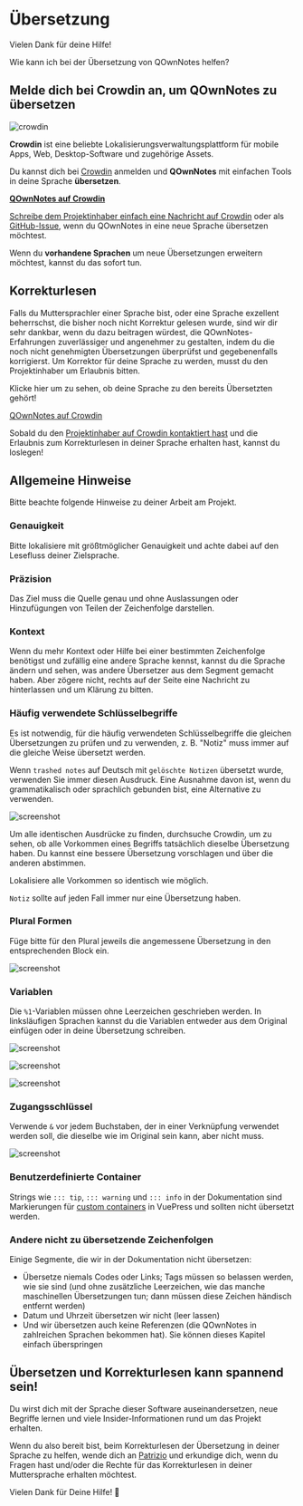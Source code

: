 # Übersetzung

Vielen Dank für deine Hilfe!

Wie kann ich bei der Übersetzung von QOwnNotes helfen?

## Melde dich bei Crowdin an, um QOwnNotes zu übersetzen

![crowdin](/img/crowdin.png)

**Crowdin** ist eine beliebte Lokalisierungsverwaltungsplattform für mobile Apps, Web, Desktop-Software und zugehörige Assets.

Du kannst dich bei [Crowdin](https://crowdin.com/project/qownnotes/invite) anmelden und **QOwnNotes** mit einfachen Tools in deine Sprache **übersetzen**.

**[QOwnNotes auf Crowdin](https://crowdin.com/project/qownnotes/invite)**

[Schreibe dem Projektinhaber einfach eine Nachricht auf Crowdin](https://crowdin.com/profile/pbek) oder als [GitHub-Issue](https://github.com/pbek/QOwnNotes/issues), wenn du QOwnNotes in eine neue Sprache übersetzen möchtest.

Wenn du **vorhandene Sprachen** um neue Übersetzungen erweitern möchtest, kannst du das sofort tun.

## Korrekturlesen

Falls du Muttersprachler einer Sprache bist, oder eine Sprache exzellent beherrschst, die bisher noch nicht Korrektur gelesen wurde, sind wir dir sehr dankbar, wenn du dazu beitragen würdest, die QOwnNotes-Erfahrungen zuverlässiger und angenehmer zu gestalten, indem du die noch nicht genehmigten Übersetzungen überprüfst und gegebenenfalls korrigierst. Um Korrektor für deine Sprache zu werden, musst du den Projektinhaber um Erlaubnis bitten.

Klicke hier um zu sehen, ob deine Sprache zu den bereits Übersetzten gehört!

[QOwnNotes auf Crowdin](https://translate.qownnotes.org/)

Sobald du den [Projektinhaber auf Crowdin kontaktiert hast](https://crowdin.com/profile/pbek) und die Erlaubnis zum Korrekturlesen in deiner Sprache erhalten hast, kannst du loslegen!

## Allgemeine Hinweise

Bitte beachte folgende Hinweise zu deiner Arbeit am Projekt.

### Genauigkeit

Bitte lokalisiere mit größtmöglicher Genauigkeit und achte dabei auf den Lesefluss deiner Zielsprache.

### Präzision

Das Ziel muss die Quelle genau und ohne Auslassungen oder Hinzufügungen von Teilen der Zeichenfolge darstellen.

### Kontext

Wenn du mehr Kontext oder Hilfe bei einer bestimmten Zeichenfolge benötigst und zufällig eine andere Sprache kennst, kannst du die Sprache ändern und sehen, was andere Übersetzer aus dem Segment gemacht haben. Aber zögere nicht, rechts auf der Seite eine Nachricht zu hinterlassen und um Klärung zu bitten.

### Häufig verwendete Schlüsselbegriffe

Es ist notwendig, für die häufig verwendeten Schlüsselbegriffe die gleichen Übersetzungen zu prüfen und zu verwenden, z. B. "Notiz" muss immer auf die gleiche Weise übersetzt werden.

Wenn `trashed notes` auf Deutsch mit `gelöschte Notizen` übersetzt wurde, verwenden Sie immer diesen Ausdruck. Eine Ausnahme davon ist, wenn du grammatikalisch oder sprachlich gebunden bist, eine Alternative zu verwenden.

![screenshot](/img/crowdin/screenshot-7.png)

Um alle identischen Ausdrücke zu finden, durchsuche Crowdin, um zu sehen, ob alle Vorkommen eines Begriffs tatsächlich dieselbe Übersetzung haben. Du kannst eine bessere Übersetzung vorschlagen und über die anderen abstimmen.

Lokalisiere alle Vorkommen so identisch wie möglich.

`Notiz` sollte auf jeden Fall immer nur eine Übersetzung haben.

### Plural Formen

Füge bitte für den Plural jeweils die angemessene Übersetzung in den entsprechenden Block ein.

![screenshot](/img/crowdin/screenshot-4.png)

### Variablen

Die `%1`-Variablen müssen ohne Leerzeichen geschrieben werden. In linksläufigen Sprachen kannst du die Variablen entweder aus dem Original einfügen oder in deine Übersetzung schreiben.

![screenshot](/img/crowdin/screenshot-1.png)

![screenshot](/img/crowdin/screenshot-5.png)

![screenshot](/img/crowdin/screenshot-3.png)

### Zugangsschlüssel

Verwende `&` vor jedem Buchstaben, der in einer Verknüpfung verwendet werden soll, die dieselbe wie im Original sein kann, aber nicht muss.

![screenshot](/img/crowdin/screenshot-4.png)

### Benutzerdefinierte Container

Strings wie `::: tip`, `::: warning` und `::: info` in der Dokumentation sind Markierungen für [custom containers](https://vuepress.vuejs.org/guide/markdown.html#custom-containers) in VuePress und sollten nicht übersetzt werden.

### Andere nicht zu übersetzende Zeichenfolgen

Einige Segmente, die wir in der Dokumentation nicht übersetzen:

- Übersetze niemals Codes oder Links; Tags müssen so belassen werden, wie sie sind (und ohne zusätzliche Leerzeichen, wie das manche maschinellen Übersetzungen tun; dann müssen diese Zeichen händisch entfernt werden)
- Datum und Uhrzeit übersetzen wir nicht (leer lassen)
- Und wir übersetzen auch keine Referenzen (die QOwnNotes in zahlreichen Sprachen bekommen hat). Sie können dieses Kapitel einfach überspringen

## Übersetzen und Korrekturlesen kann spannend sein!

Du wirst dich mit der Sprache dieser Software auseinandersetzen, neue Begriffe lernen und viele Insider-Informationen rund um das Projekt erhalten.

Wenn du also bereit bist, beim Korrekturlesen der Übersetzung in deiner Sprache zu helfen, wende dich an [Patrizio](https://crowdin.com/profile/pbek) und erkundige dich, wenn du Fragen hast und/oder die Rechte für das Korrekturlesen in deiner Muttersprache erhalten möchtest.

Vielen Dank für Deine Hilfe! 🙂
